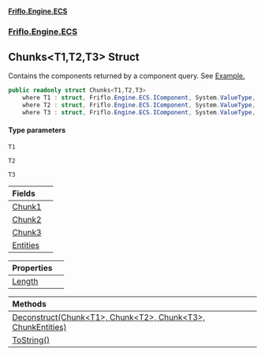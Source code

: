 #### [Friflo.Engine.ECS](index.md 'index')
### [Friflo.Engine.ECS](Friflo.Engine.ECS.md 'Friflo.Engine.ECS')

## Chunks<T1,T2,T3> Struct

Contains the components returned by a component query.
See <a href="https://github.com/friflo/Friflo.Json.Fliox/wiki/Examples-~-Optimization#enumerate-query-chunks">Example.</a>

```csharp
public readonly struct Chunks<T1,T2,T3>
    where T1 : struct, Friflo.Engine.ECS.IComponent, System.ValueType, System.ValueType
    where T2 : struct, Friflo.Engine.ECS.IComponent, System.ValueType, System.ValueType
    where T3 : struct, Friflo.Engine.ECS.IComponent, System.ValueType, System.ValueType
```
#### Type parameters

<a name='Friflo.Engine.ECS.Chunks_T1,T2,T3_.T1'></a>

`T1`

<a name='Friflo.Engine.ECS.Chunks_T1,T2,T3_.T2'></a>

`T2`

<a name='Friflo.Engine.ECS.Chunks_T1,T2,T3_.T3'></a>

`T3`

| Fields | |
| :--- | :--- |
| [Chunk1](Chunks_T1,T2,T3_.Chunk1.md 'Friflo.Engine.ECS.Chunks<T1,T2,T3>.Chunk1') | |
| [Chunk2](Chunks_T1,T2,T3_.Chunk2.md 'Friflo.Engine.ECS.Chunks<T1,T2,T3>.Chunk2') | |
| [Chunk3](Chunks_T1,T2,T3_.Chunk3.md 'Friflo.Engine.ECS.Chunks<T1,T2,T3>.Chunk3') | |
| [Entities](Chunks_T1,T2,T3_.Entities.md 'Friflo.Engine.ECS.Chunks<T1,T2,T3>.Entities') | |

| Properties | |
| :--- | :--- |
| [Length](Chunks_T1,T2,T3_.Length.md 'Friflo.Engine.ECS.Chunks<T1,T2,T3>.Length') | |

| Methods | |
| :--- | :--- |
| [Deconstruct(Chunk&lt;T1&gt;, Chunk&lt;T2&gt;, Chunk&lt;T3&gt;, ChunkEntities)](Chunks_T1,T2,T3_.Deconstruct(Chunk_T1_,Chunk_T2_,Chunk_T3_,ChunkEntities).md 'Friflo.Engine.ECS.Chunks<T1,T2,T3>.Deconstruct(Friflo.Engine.ECS.Chunk<T1>, Friflo.Engine.ECS.Chunk<T2>, Friflo.Engine.ECS.Chunk<T3>, Friflo.Engine.ECS.ChunkEntities)') | |
| [ToString()](Chunks_T1,T2,T3_.ToString().md 'Friflo.Engine.ECS.Chunks<T1,T2,T3>.ToString()') | |
